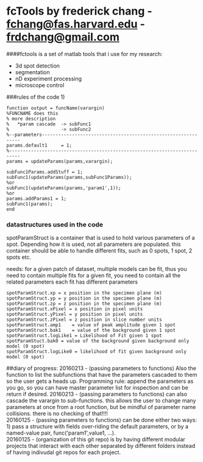 fcTools by frederick chang - fchang@fas.harvard.edu - frdchang@gmail.com
===========================================================================

####fctools is a set of matlab tools that i use for my research:
- 3d spot detection
- segmentation
- nD experiment processing
- microscope control

###rules of the code
1)
```
function output = funcName(varargin)
%FUNCNAME does this
% more description
%   *param cascade  -> subFunc1
%                   -> subFunc2
%--parameters--------------------------------------------------------------
params.default1     = 1;
%--------------------------------------------------------------------------
params = updateParams(params,varargin);

subFunc1Params.addStuff = 1;
subFunc1(updateParams(params,subFunc1Params)); 
%or
subFunc1(updateParams(params,'param1',1));
%or 
params.addParams1 = 1;
subFunc1(params);
end
```

### datastructures used in the code
spotParamStruct is a container that is used to hold various parameters of a spot.  Depending how it is used, not all parameters are populated.
this container should be able to handle different fits, such as 0 spots, 1 spot, 2 spots etc.

needs:
for a given patch of dataset, multiple models can be fit, thus you need to contain multiple fits
for a given fit, you need to contain all the related parameters
each fit has different parameters
```
spotParamStruct.xp = x position in the specimen plane (m)
spotParamStruct.yp = y position in the specimen plane (m)
spotParamStruct.zp = z position in the specimen plane (m)
spotParamStruct.xPixel = x position in pixel units
spotParamStruct.yPixel = y position in pixel units
spotParamStruct.zPixel = z position in slice number units
spotParamStruct.amp1    = value of peak amplitude given 1 spot
spotParamStruct.bak1    = value of the background given 1 spot
spotParamStruct.logLike1 = Likelihood of Fit given 1 spot
spotParamStuct.bak0 = value of the background given background only model (0 spot)
spotParamStruct.logLike0 = likelihood of fit given background only model (0 spot)
```

##diary of progress:
20160213 - (passing parameters to functions) Also the function to list the subfunctions that have the parameters cascaded to them so the user gets a heads up.  Programming rule: append the parameters as you go, so you can have master parameter list for inspection and can be return if desired.
20160213 - (passing parameters to functions) can also cascade the varargin to sub-functions.  this allows the user to change many parameters at once from a root function, but be mindful of parameter name collisions.  there is no checking of that!!!!  
20160125 - (passing parameters to functions) can be done either two ways: 1) pass a structure with fields over-riding the default parameters, or by a named-value pair, func('param1',value1, ...).  
20160125 - (organization of this git repo) is by having different modular projects that interact with each other separated by different folders instead of having indivudal git repos for each project.  